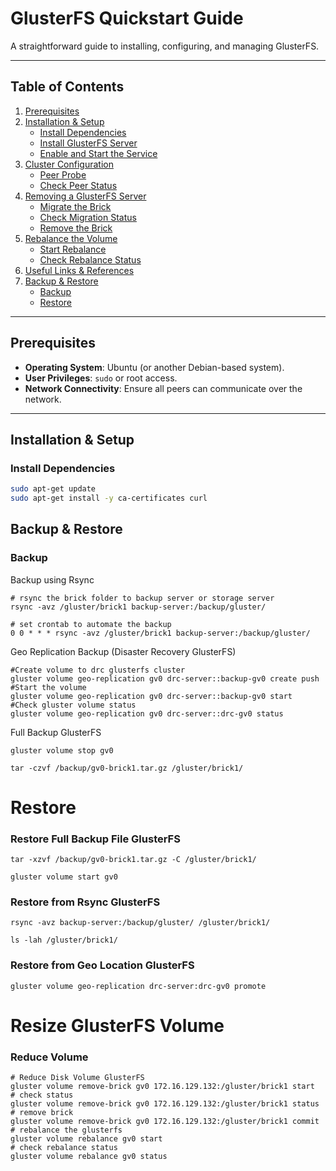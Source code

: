 # GlusterFS Quickstart Guide

A straightforward guide to installing, configuring, and managing GlusterFS.

---

## Table of Contents
1. [Prerequisites](#prerequisites)  
2. [Installation & Setup](#installation--setup)  
   - [Install Dependencies](#install-dependencies)  
   - [Install GlusterFS Server](#install-glusterfs-server)  
   - [Enable and Start the Service](#enable-and-start-the-service)  
3. [Cluster Configuration](#cluster-configuration)  
   - [Peer Probe](#peer-probe)  
   - [Check Peer Status](#check-peer-status)  
4. [Removing a GlusterFS Server](#removing-a-glusterfs-server)  
   - [Migrate the Brick](#migrate-the-brick)  
   - [Check Migration Status](#check-migration-status)  
   - [Remove the Brick](#remove-the-brick)  
5. [Rebalance the Volume](#rebalance-the-volume)  
   - [Start Rebalance](#start-rebalance)  
   - [Check Rebalance Status](#check-rebalance-status)  
6. [Useful Links & References](#useful-links--references)
7. [Backup & Restore](#backup--restore)  
   - [Backup](#backup)  
   - [Restore](#restore)
     
---

## Prerequisites

- **Operating System**: Ubuntu (or another Debian-based system).
- **User Privileges**: `sudo` or root access.
- **Network Connectivity**: Ensure all peers can communicate over the network.

---

## Installation & Setup

### Install Dependencies

```bash
sudo apt-get update
sudo apt-get install -y ca-certificates curl
```

## Backup & Restore

### Backup

Backup using Rsync

```
# rsync the brick folder to backup server or storage server
rsync -avz /gluster/brick1 backup-server:/backup/gluster/

# set crontab to automate the backup
0 0 * * * rsync -avz /gluster/brick1 backup-server:/backup/gluster/
```

Geo Replication Backup (Disaster Recovery GlusterFS)

```
#Create volume to drc glusterfs cluster
gluster volume geo-replication gv0 drc-server::backup-gv0 create push
#Start the volume
gluster volume geo-replication gv0 drc-server::backup-gv0 start
#Check gluster volume status
gluster volume geo-replication gv0 drc-server::drc-gv0 status

```
Full Backup GlusterFS
```
gluster volume stop gv0

tar -czvf /backup/gv0-brick1.tar.gz /gluster/brick1/
```
# Restore
### Restore Full Backup File GlusterFS
```
tar -xzvf /backup/gv0-brick1.tar.gz -C /gluster/brick1/

gluster volume start gv0
```
### Restore from Rsync GlusterFS
```
rsync -avz backup-server:/backup/gluster/ /gluster/brick1/

ls -lah /gluster/brick1/
```
### Restore from Geo Location GlusterFS
```
gluster volume geo-replication drc-server:drc-gv0 promote

```
# Resize GlusterFS Volume
### Reduce Volume

```
# Reduce Disk Volume GlusterFS
gluster volume remove-brick gv0 172.16.129.132:/gluster/brick1 start
# check status
gluster volume remove-brick gv0 172.16.129.132:/gluster/brick1 status
# remove brick 
gluster volume remove-brick gv0 172.16.129.132:/gluster/brick1 commit
# rebalance the glusterfs
gluster volume rebalance gv0 start
# check rebalance status
gluster volume rebalance gv0 status
```
